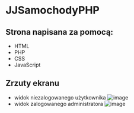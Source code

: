 # JJSamochodyPHP

## Strona napisana za pomocą:
- HTML
- PHP
- CSS
- JavaScript

## Zrzuty ekranu
- widok niezalogowanego użytkownika
  ![image](https://github.com/user-attachments/assets/277219eb-fbbc-4616-aecb-0544cd7dd91c)
- widok zalogowanego administratora
  ![image](https://github.com/user-attachments/assets/61780abc-020b-4c39-88ce-950219b137ec)
